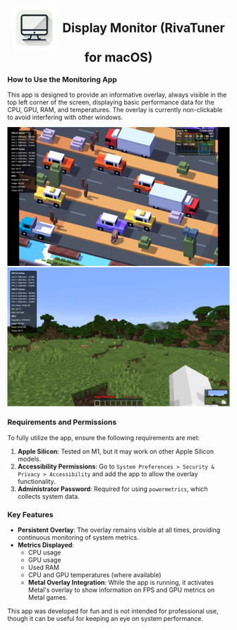 <div align="center">
  <img src="media/logo.png" alt="Logo" width="100" style="vertical-align: middle; margin-right: 10px;">
  <h1 style="display: inline; font-size: 2em; vertical-align: middle;">Display Monitor (RivaTuner for macOS)</h1>
</div>

### How to Use the Monitoring App

This app is designed to provide an informative overlay, always visible in the top left corner of the screen, displaying basic performance data for the CPU, GPU, RAM, and temperatures. The overlay is currently non-clickable to avoid interfering with other windows.

![Screenshot 1](media/screenshot1.png)  
![Screenshot 2](media/screenshot2.png)

### Requirements and Permissions
To fully utilize the app, ensure the following requirements are met:

1. **Apple Silicon**: Tested on M1, but it may work on other Apple Silicon models.
2. **Accessibility Permissions**: Go to `System Preferences > Security & Privacy > Accessibility` and add the app to allow the overlay functionality.
3. **Administrator Password**: Required for using `powermetrics`, which collects system data.

### Key Features
- **Persistent Overlay**: The overlay remains visible at all times, providing continuous monitoring of system metrics.
- **Metrics Displayed**:
  - CPU usage
  - GPU usage
  - Used RAM
  - CPU and GPU temperatures (where available)
  - **Metal Overlay Integration**: While the app is running, it activates Metal's overlay to show information on FPS and GPU metrics on Metal games.

This app was developed for fun and is not intended for professional use, though it can be useful for keeping an eye on system performance.
